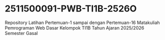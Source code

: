 # 2511500091-PWB-TI1B-2526O
Repository Latihan Pertemuan-1 sampai dengan Pertemuan-16 Matakuliah Pemrograman Web Dasar Kelompok TI1B Tahun Ajaran 2025/2026 Semester Gasal
